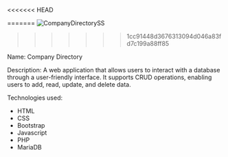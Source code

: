 <<<<<<< HEAD

=======
![CompanyDirectorySS](https://github.com/koenigone/mohammadMoHMD/assets/40247243/fc8be0f1-4e61-4cac-99a1-f2f96ae2070a)
>>>>>>> 1cc91448d3676313094d046a83fd7c199a88ff85

Name: Company Directory

Description:
A web application that allows users to interact with a database through a user-friendly interface. It supports CRUD operations, enabling users to add, read, update, and delete data.

Technologies used:
- HTML
- CSS
- Bootstrap
- Javascript
- PHP
- MariaDB
